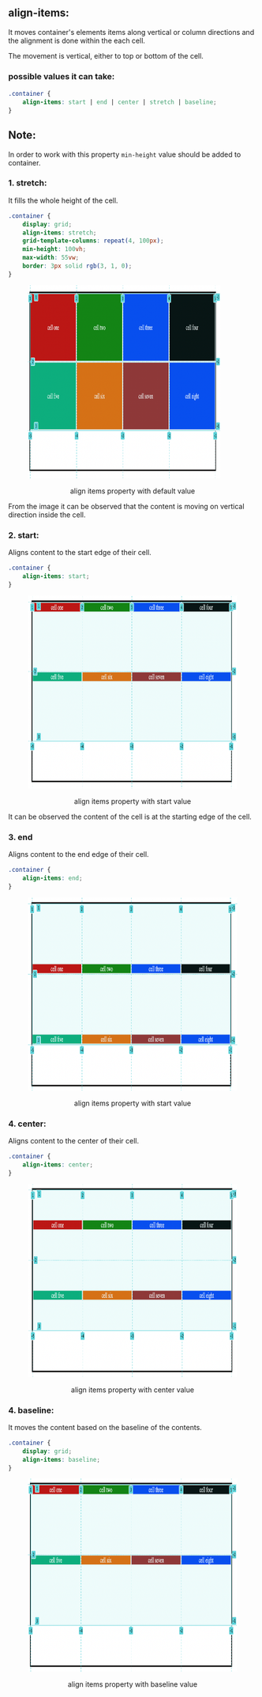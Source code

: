 ## align-items:

It moves container's elements items along vertical or column directions and the alignment is done within the each cell.

The movement is vertical, either to top or bottom of the cell.

### possible values it can take:

```css
.container {
	align-items: start | end | center | stretch | baseline;
}
```

## Note:

In order to work with this property `min-height` value should be added to container.

### 1. stretch:

It fills the whole height of the cell.

```css
.container {
	display: grid;
	align-items: stretch;
	grid-template-columns: repeat(4, 100px);
	min-height: 100vh;
	max-width: 55vw;
	border: 3px solid rgb(3, 1, 0);
}
```

<figure>
<img src="../assets/align-items/stretch.png" height="390" width="390" alt="stretch property">
<figcaption><p align="center">align items property with default value</p><figcaption>
</figure>

From the image it can be observed that the content is moving on vertical direction inside the cell.

### 2. start:

Aligns content to the start edge of their cell.

```css
.container {
	align-items: start;
}
```

<figure>
<img src="../assets/align-items/start.png" height="390" width="862" alt="align items property with start value">
<figcaption><p align="center">align items property with start value</p><figcaption>
</figure>

It can be observed the content of the cell is at the starting edge of the cell.

### 3. end

Aligns content to the end edge of their cell.

```css
.container {
	align-items: end;
}
```

<figure>
<img src="../assets/align-items/end.png" height="390" width="962" alt="align items property with end value">
<figcaption><p align="center">align items property with start value</p><figcaption>
</figure>

### 4. center:

Aligns content to the center of their cell.

```css
.container {
	align-items: center;
}
```

<figure>
<img src="../assets/align-items/center.png" height="390" width="962" alt="align items property with center value">
<figcaption><p align="center">align items property with center value</p><figcaption>
</figure>

### 4. baseline:

It moves the content based on the baseline of the contents.

```css
.container {
	display: grid;
	align-items: baseline;
}
```

<figure>
<img src="../assets/align-items/baseline.png" height="390" width="962" alt="align items property with baseline value">
<figcaption><p align="center">align items property with baseline value</p><figcaption>
</figure>
